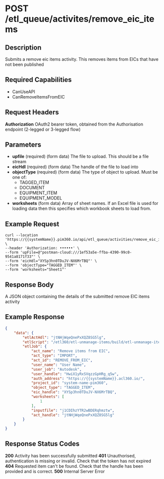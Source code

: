 # POST /etl_queue/activites/remove_eic_items

## Description
Submits a remove eic items activity. This removes items from EICs that have not been published

## Required Capabilities
* CanUseAPI
* CanRemoveItemsFromEIC

## Request Headers

**Authorization** OAuth2 bearer token, obtained from the Authorisation endpoint (2-legged or 3-legged flow)

## Parameters
* **upfile** (required) (form data) The file to upload. This should be a file stream
* **eicHdl** (required) (form data) The handle of the file to load into
* **objectType** (required) (form data) The type of object to upload. Must be one of:
    * TAGGED_ITEM
    * DOCUMENT
    * EQUIPMENT_ITEM
    * EQUIPMENT_MODEL
* **worksheets** (form data) Array of sheet names. If an Excel file is used for loading data then this specifies which workbook sheets to load from.

## Example Request
```
curl --location 'https://{{systemName}}.pim360.io/api/etl_queue/activities/remove_eic_items' \
--header 'Authorization: ••••••' \
--form 'upFile=@"postman-cloud:///1ef53a5e-ffba-4390-99c0-9541a8171f33"' \
--form 'eicHdl="XYSp3hn0TDuJV-NX6MrTBQ"' \
--form 'objectType="TAGGED_ITEM"' \
--form 'worksheets="Sheet1"'
```

## Response Body
A JSON object containing the details of the submitted remove EIC items activity

## Example Response
```JSON
{
    "data": {
        "etlActHdl": "jtNHjWqeQnePxXQZ8SG5lg",
        "etlScript": "/etl360/etl-unmanage-items/build/etl-unmanage-items.js",
        "etlJob": {
            "act_name": "Remove items from EIC",
            "act_type": "IMPORT",
            "act_id": "REMOVE_FROM_EIC",
            "user_name": "User Name",
            "user_job": "Autodesk",
            "user_handle": "HwiX1yRxSVqzzGpHRg_q5w",
            "auth_address": "https://{{systemName}}.acl360.io/",
            "project_id": "system-name-pim360",
            "object_type": "TAGGED_ITEM",
            "eic_handle": "XYSp3hn0TDuJV-NX6MrTBQ",
            "worksheets": [
                1
            ],
            "inputfile": "j1CDIhzYTR2wBDERqhmztw",
            "act_handle": "jtNHjWqeQnePxXQZ8SG5lg"
        }
    }
}
```

## Response Status Codes
**200** Activity has been successfully submitted
**401** Unauthorised, authentication is missing or invalid. Check that the token has not expired
**404** Requested item can't be found. Check that the handle has been provided and is correct.
**500** Internal Server Error


